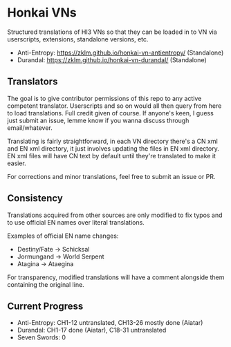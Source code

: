 # Honkai VNs
Structured translations of HI3 VNs so that they can be loaded in to VN via userscripts, extensions, standalone versions, etc.

* Anti-Entropy: https://zklm.github.io/honkai-vn-antientropy/ (Standalone)
* Durandal: https://zklm.github.io/honkai-vn-durandal/ (Standalone)

## Translators
The goal is to give contributor permissions of this repo to any active competent translator. Userscripts and so on would all then query from here to load translations. Full credit given of course. If anyone's keen, I guess just submit an issue, lemme know if you wanna discuss through email/whatever.

Translating is fairly straightforward, in each VN directory there's a CN xml and EN xml directory, it just involves updating the files in EN xml directory. EN xml files will have CN text by default until they're translated to make it easier.

For corrections and minor translations, feel free to submit an issue or PR.

## Consistency
Translations acquired from other sources are only modified to fix typos and to use official EN names over literal translations. 

Examples of official EN name changes:
* Destiny/Fate -> Schicksal
* Jormungand -> World Serpent
* Atagina -> Ataegina

For transparency, modified translations will have a comment alongside them containing the original line.

## Current Progress
* Anti-Entropy: CH1-12 untranslated, CH13-26 mostly done (Aiatar)
* Durandal: CH1-17 done (Aiatar), C18-31 untranslated
* Seven Swords: 0
